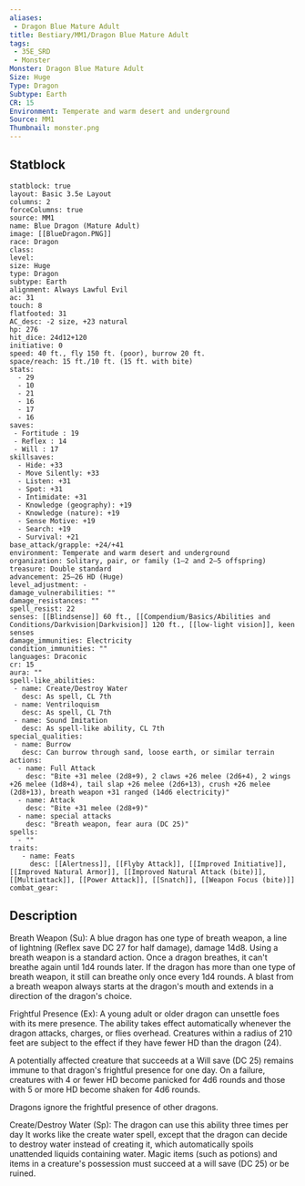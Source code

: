 ```yaml
---
aliases:
 - Dragon Blue Mature Adult
title: Bestiary/MM1/Dragon Blue Mature Adult
tags:
 - 35E_SRD
 - Monster
Monster: Dragon Blue Mature Adult
Size: Huge
Type: Dragon
Subtype: Earth
CR: 15
Environment: Temperate and warm desert and underground
Source: MM1
Thumbnail: monster.png
---
```


## Statblock

```statblock
statblock: true
layout: Basic 3.5e Layout
columns: 2
forceColumns: true
source: MM1 
name: Blue Dragon (Mature Adult)
image: [[BlueDragon.PNG]]
race: Dragon
class: 
level: 
size: Huge
type: Dragon
subtype: Earth
alignment: Always Lawful Evil
ac: 31
touch: 8
flatfooted: 31
AC_desc: -2 size, +23 natural
hp: 276
hit_dice: 24d12+120
initiative: 0
speed: 40 ft., fly 150 ft. (poor), burrow 20 ft.
space/reach: 15 ft./10 ft. (15 ft. with bite)
stats:
  - 29
  - 10
  - 21
  - 16
  - 17
  - 16
saves:
 - Fortitude : 19
 - Reflex : 14
 - Will : 17
skillsaves:
  - Hide: +33
  - Move Silently: +33
  - Listen: +31
  - Spot: +31
  - Intimidate: +31
  - Knowledge (geography): +19
  - Knowledge (nature): +19
  - Sense Motive: +19
  - Search: +19
  - Survival: +21
base_attack/grapple: +24/+41
environment: Temperate and warm desert and underground
organization: Solitary, pair, or family (1–2 and 2–5 offspring)
treasure: Double standard
advancement: 25–26 HD (Huge)
level_adjustment: -
damage_vulnerabilities: ""
damage_resistances: ""
spell_resist: 22
senses: [[Blindsense]] 60 ft., [[Compendium/Basics/Abilities and Conditions/Darkvision|Darkvision]] 120 ft., [[low-light vision]], keen senses
damage_immunities: Electricity
condition_immunities: ""
languages: Draconic
cr: 15
aura: ""
spell-like_abilities:
 - name: Create/Destroy Water
   desc: As spell, CL 7th
 - name: Ventriloquism
   desc: As spell, CL 7th
 - name: Sound Imitation
   desc: As spell-like ability, CL 7th
special_qualities:
 - name: Burrow
   desc: Can burrow through sand, loose earth, or similar terrain
actions:
  - name: Full Attack
    desc: "Bite +31 melee (2d8+9), 2 claws +26 melee (2d6+4), 2 wings +26 melee (1d8+4), tail slap +26 melee (2d6+13), crush +26 melee (2d8+13), breath weapon +31 ranged (14d6 electricity)"
  - name: Attack
    desc: "Bite +31 melee (2d8+9)"
  - name: special attacks
    desc: "Breath weapon, fear aura (DC 25)"
spells:
  - ""
traits:
   - name: Feats
     desc: [[Alertness]], [[Flyby Attack]], [[Improved Initiative]], [[Improved Natural Armor]], [[Improved Natural Attack (bite)]], [[Multiattack]], [[Power Attack]], [[Snatch]], [[Weapon Focus (bite)]]
combat_gear:  
```

## Description






Breath Weapon (Su): A blue dragon has one type of breath weapon, a line of lightning (Reflex save DC 27 for half damage), damage 14d8. Using a breath weapon is a standard action. Once a dragon breathes, it can't breathe again until 1d4 rounds later. If the dragon has more than one type of breath weapon, it still can breathe only once every 1d4 rounds. A blast from a breath weapon always starts at the dragon's mouth and extends in a direction of the dragon's choice.

Frightful Presence (Ex): A young adult or older dragon can unsettle foes with its mere presence. The ability takes effect automatically whenever the dragon attacks, charges, or flies overhead. Creatures within a radius of 210 feet are subject to the effect if they have fewer HD than the dragon (24).

A potentially affected creature that succeeds at a Will save (DC 25) remains immune to that dragon's frightful presence for one day. On a failure, creatures with 4 or fewer HD become panicked for 4d6 rounds and those with 5 or more HD become shaken for 4d6 rounds.

Dragons ignore the frightful presence of other dragons.

Create/Destroy Water (Sp): The dragon can use this ability three times per day It works like the create water spell, except that the dragon can decide to destroy water instead of creating it, which automatically spoils unattended liquids containing water. Magic items (such as potions) and items in a creature's possession must succeed at a will save (DC 25) or be ruined.